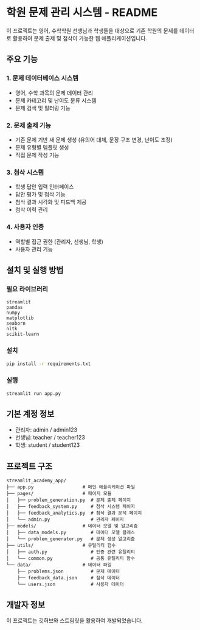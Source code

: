 # 학원 문제 관리 시스템 - README

이 프로젝트는 영어, 수학학원 선생님과 학생들을 대상으로 기존 학원의 문제를 데이터로 활용하여 문제 출제 및 첨삭이 가능한 웹 애플리케이션입니다.

## 주요 기능

### 1. 문제 데이터베이스 시스템
- 영어, 수학 과목의 문제 데이터 관리
- 문제 카테고리 및 난이도 분류 시스템
- 문제 검색 및 필터링 기능

### 2. 문제 출제 기능
- 기존 문제 기반 새 문제 생성 (유의어 대체, 문장 구조 변경, 난이도 조정)
- 문제 유형별 템플릿 생성
- 직접 문제 작성 기능

### 3. 첨삭 시스템
- 학생 답안 입력 인터페이스
- 답안 평가 및 첨삭 기능
- 첨삭 결과 시각화 및 피드백 제공
- 첨삭 이력 관리

### 4. 사용자 인증
- 역할별 접근 권한 (관리자, 선생님, 학생)
- 사용자 관리 기능

## 설치 및 실행 방법

### 필요 라이브러리
```
streamlit
pandas
numpy
matplotlib
seaborn
nltk
scikit-learn
```

### 설치
```bash
pip install -r requirements.txt
```

### 실행
```bash
streamlit run app.py
```

## 기본 계정 정보
- 관리자: admin / admin123
- 선생님: teacher / teacher123
- 학생: student / student123

## 프로젝트 구조
```
streamlit_academy_app/
├── app.py                  # 메인 애플리케이션 파일
├── pages/                  # 페이지 모듈
│   ├── problem_generation.py  # 문제 출제 페이지
│   ├── feedback_system.py     # 첨삭 시스템 페이지
│   ├── feedback_analytics.py  # 첨삭 결과 분석 페이지
│   └── admin.py               # 관리자 페이지
├── models/                 # 데이터 모델 및 알고리즘
│   ├── data_models.py         # 데이터 모델 클래스
│   └── problem_generator.py   # 문제 생성 알고리즘
├── utils/                  # 유틸리티 함수
│   ├── auth.py                # 인증 관련 유틸리티
│   └── common.py              # 공통 유틸리티 함수
└── data/                   # 데이터 파일
    ├── problems.json          # 문제 데이터
    ├── feedback_data.json     # 첨삭 데이터
    └── users.json             # 사용자 데이터
```

## 개발자 정보
이 프로젝트는 깃허브와 스트림릿을 활용하여 개발되었습니다.
